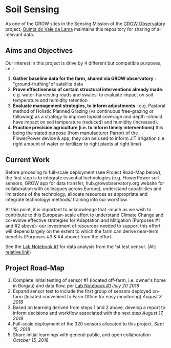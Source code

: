 # Soil Sensing
As one of the GROW sites in the Sensing Mission of the [GROW Observatory](https://growobservatory.org/) project, [Quinta do Vale da Lama](http://www.valedalama.net) maintains this repository for sharing of all relevant data.

## Aims and Objectives
Our interest in this project is drive by 4 different but compatible purposes, i.e. :

1. **Gather baseline data for the farm, shared via GROW observatory** : "ground-truthing"of satellite data
2. **Prove effectiveness of certain structural interventions already made**: e.g. water-harvesting roads and swales: to evaluate impact on soil temperature and humidity retention 
3. **Evaluate management strategies, to inform adjustments** : e.g. Pastoral method of Holistic Planned Grazing (vs continuous free-grazing or fallowing) as a strategy to improve topsoil coverage and depth -should have impact on soil temperature (reduced) and humidity (increased).
4. **Practice precision agriculture (i.e. to inform timely interventions)** this being the stated purpose (from manufacturer Parrot) of the FlowerPower device & app, they can be used to inform JIT irrigation (i.e. right amount of water or fertilizer to right plants at right time).


## Current Work
Before proceding to full-scale deployment (see Project Road-Map below), the first step is to integrate essential technologies (e.g. FlowerPower soil sensors, GROW app for data transfer, hub.growobservatory.org website for collaboration with colleagues across Europe), understand capabilities and limitations of the technology, allocate resources as appropriate and integrate technology/ methods/ training into our workflow.

At this point, it is important to acknowledge that -much as we wish to contribute to this European-scale effort to understand Climate Change and co-evolve effective strategies for Adaptation and Mitigation (Purposes #1 and #2 above)- our investment of resources needed to support this effort will depend largely on the extent to which the farm can derive near-term benefits (Purposes #3 & #4 above) from the effort.

See the [Lab Notebook #1](https://github.com/ludwa6/soil_sensing/blob/master/sensor_test1.ipynb) for data analysis from the 1st test sensor. (Alt: [relative link](/sensor_test1.ipynb))

## Project Road-Map
1. Complete initial testing of sensor #1 (located off-farm, i.e. owner's home in Burgau) and data flow, per [Lab Notebook #1](https://github.com/ludwa6/soil_sensing/blob/master/sensor_test1.ipynb) _July 20 2018_
2. Expand sensor test to include the first group of sensors deployed on-farm (located convenient to Farm Office for easy monitoring) _August 3 2018_
3. Based on learning derived from steps 1 and 2 above, develop a report to inform decisions and workflow associated with the next step _August 17, 2018_ 
4. Full-scale deployment of the 320 sensors allocated to this project. _Sept 15, 2018_
5. Share initial learnings with general public, and open collaboration _October 15, 2018_
